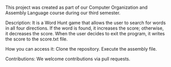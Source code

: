This project was created as part of our Computer Organization and Assembly Language course during our third semester.

Description: It is a Word Hunt game that allows the user to search for words in all four directions. If the word is found, it increases the score; otherwise, it decreases the score. When the user decides to exit the program, it writes the score to the score.txt file.

How you can access it: Clone the repository. Execute the assembly file.

Contributions: We welcome contributions via pull requests.
